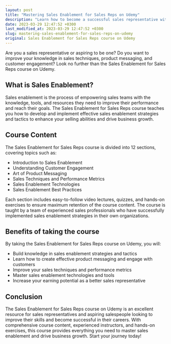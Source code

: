 ```yaml
---
layout: post
title: "Mastering Sales Enablement for Sales Reps on Udemy"
description: "Learn how to become a successful sales representative with the Sales Enablement course on Udemy. Build knowledge in sales techniques, product messaging, and customer engagement to become an effective salesperson."
date: 2023-03-29 12:47:52 +0300
last_modified_at: 2023-03-29 12:47:52 +0300
slug: mastering-sales-enablement-for-sales-reps-on-udemy
original: Sales Enablement for Sales Reps course on Udemy
---
```


Are you a sales representative or aspiring to be one? Do you want to improve your knowledge in sales techniques, product messaging, and customer engagement? Look no further than the Sales Enablement for Sales Reps course on Udemy.

## What is Sales Enablement?

Sales enablement is the process of empowering sales teams with the knowledge, tools, and resources they need to improve their performance and reach their goals. The Sales Enablement for Sales Reps course teaches you how to develop and implement effective sales enablement strategies and tactics to enhance your selling abilities and drive business growth.

## Course Content

The Sales Enablement for Sales Reps course is divided into 12 sections, covering topics such as:

- Introduction to Sales Enablement
- Understanding Customer Engagement
- Art of Product Messaging
- Sales Techniques and Performance Metrics
- Sales Enablement Technologies
- Sales Enablement Best Practices

Each section includes easy-to-follow video lectures, quizzes, and hands-on exercises to ensure maximum retention of the course content. The course is taught by a team of experienced sales professionals who have successfully implemented sales enablement strategies in their own organizations.

## Benefits of taking the course

By taking the Sales Enablement for Sales Reps course on Udemy, you will:

- Build knowledge in sales enablement strategies and tactics
- Learn how to create effective product messaging and engage with customers
- Improve your sales techniques and performance metrics
- Master sales enablement technologies and tools
- Increase your earning potential as a better sales representative

## Conclusion

The Sales Enablement for Sales Reps course on Udemy is an excellent resource for sales representatives and aspiring salespeople looking to improve their skills and become successful in their careers. With comprehensive course content, experienced instructors, and hands-on exercises, this course provides everything you need to master sales enablement and drive business growth. Start your journey today!
